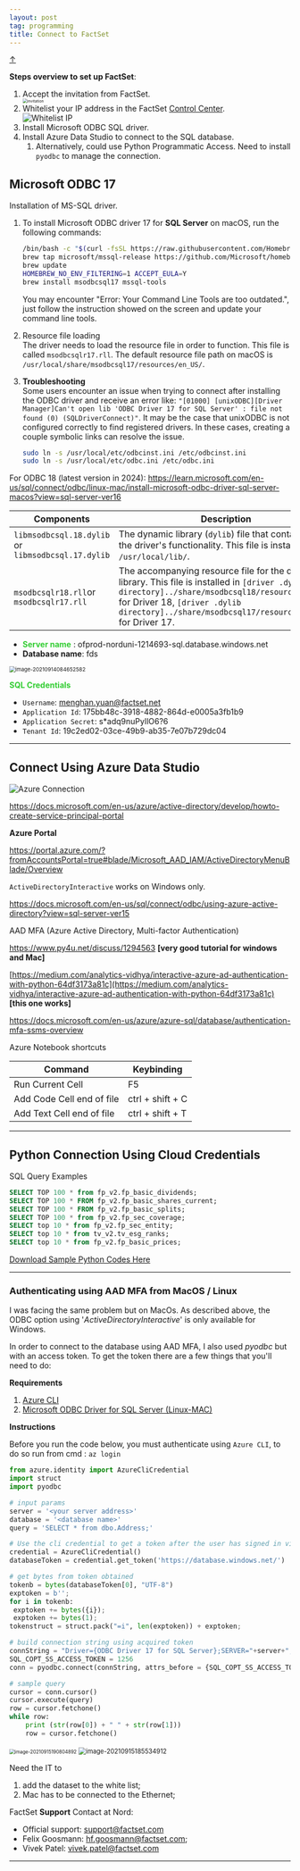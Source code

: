 ```yaml
---
layout: post
tag: programming
title: Connect to FactSet
---
```


<a class="top-link hide" href="#" id="js-top">↑</a>

**Steps overview to set up FactSet**:

<ol>
<li> Accept the invitation from FactSet. 
<img src="https://drive.google.com/thumbnail?id=1mIURDf2KsAGCs7OgWDLuciSACUAeCAVA&sz=w1000" alt="invitation" style="display: block; margin-right: auto; margin-left: auto; zoom:50%;" />
</li>

<li>  Whitelist your IP address in the FactSet <a href="https://controlcenter.factset.com/enterprise-data/cloud-credentials">Control Center</a>. 
<img src="https://drive.google.com/thumbnail?id=1sn8lGriU_wuDikhrJDrz_yWjjlNyvzau&sz=w1000" alt="Whitelist IP" style="display: block; margin-right: auto; margin-left: auto; zoom:100%;" />
</li>

<li>  Install Microsoft ODBC SQL driver. </li>
<li>  Install Azure Data Studio to connect to the SQL database.
   <ol type="pa"> 
   <li> Alternatively, could use Python Programmatic Access. Need to install <code>pyodbc</code> to manage the connection. </li>
   </ol>
</li>
</ol>

##  Microsoft ODBC 17

Installation of MS-SQL driver.

1. To install Microsoft ODBC driver 17 for **SQL Server** on macOS, run the following commands:
   ```bash
   /bin/bash -c "$(curl -fsSL https://raw.githubusercontent.com/Homebrew/install/master/install.sh)" 
   brew tap microsoft/mssql-release https://github.com/Microsoft/homebrew-mssql-release 
   brew update 
   HOMEBREW_NO_ENV_FILTERING=1 ACCEPT_EULA=Y 
   brew install msodbcsql17 mssql-tools
   ```
   You may encounter "Error: Your Command Line Tools are too outdated.", just follow the instruction showed on the screen and update your command line tools.

2. Resource file loading \
   The driver needs to load the resource file in order to function. 
   This file is called `msodbcsqlr17.rll`. The default resource file path on macOS is `/usr/local/share/msodbcsql17/resources/en_US/`.

3. **Troubleshooting** \
   Some users encounter an issue when trying to connect after installing the ODBC driver and receive an error like: `"[01000] [unixODBC][Driver Manager]Can't open lib 'ODBC Driver 17 for SQL Server' : file not found (0) (SQLDriverConnect)"`. It may be the case that unixODBC is not configured correctly to find registered drivers. In these cases, creating a couple symbolic links can resolve the issue.

   ```bash
   sudo ln -s /usr/local/etc/odbcinst.ini /etc/odbcinst.ini
   sudo ln -s /usr/local/etc/odbc.ini /etc/odbc.ini
   ```



For ODBC 18 (latest version in 2024): <https://learn.microsoft.com/en-us/sql/connect/odbc/linux-mac/install-microsoft-odbc-driver-sql-server-macos?view=sql-server-ver16>



| Components                                         | Description                                                  |
| -------------------------------------------------- | ------------------------------------------------------------ |
| `libmsodbcsql.18.dylib` or `libmsodbcsql.17.dylib` | The dynamic library (`dylib`) file that contains all of the driver's functionality. This file is installed in `/usr/local/lib/`. |
| `msodbcsqlr18.rll`or `msodbcsqlr17.rll`            | The accompanying resource file for the driver library. This file is installed in `[driver .dylib directory]../share/msodbcsql18/resources/en_US/` for Driver 18, `[driver .dylib directory]../share/msodbcsql17/resources/en_US/` for Driver 17. |





- <span style='color:#32CD32'>**Server name** </span>: ofprod-norduni-1214693-sql.database.windows.net
- **Database name**: fds

<img src="https://drive.google.com/thumbnail?id=1nO_hwdBpDAwzijkNPOskhSnrufEPA123&sz=w1000" alt="image-20210914084652582" style="zoom:67%;" />



<span style='color:#32CD32'>**SQL Credentials**</span>

- `Username`: menghan.yuan@factset.net
- `Application Id`: 175bb48c-3918-4882-864d-e0005a3fb1b9
- `Application Secret`: s*adq9nuPyIlO6?6
- `Tenant Id`: 19c2ed02-03ce-49b9-ab35-7e07b729dc04

___

## Connect Using **Azure Data Studio**

<img src="https://drive.google.com/thumbnail?id=1OTqG-rNRKL247_73Ja9_Ttf02g4ebIDC&sz=w1000" alt="Azure Connection" style="display: block; margin-right: auto; margin-left: auto; zoom:100%;" />


<https://docs.microsoft.com/en-us/azure/active-directory/develop/howto-create-service-principal-portal>

**Azure Portal**

<https://portal.azure.com/?fromAccountsPortal=true#blade/Microsoft_AAD_IAM/ActiveDirectoryMenuBlade/Overview>


`ActiveDirectoryInteractive` works on Windows only.

<https://docs.microsoft.com/en-us/sql/connect/odbc/using-azure-active-directory?view=sql-server-ver15>



AAD MFA (Azure Active Directory, Multi-factor Authentication)

https://www.py4u.net/discuss/1294563 **[very good tutorial for windows and Mac]**

[https://medium.com/analytics-vidhya/interactive-azure-ad-authentication-with-python-64df3173a81c](https://medium.com/analytics-vidhya/interactive-azure-ad-authentication-with-python-64df3173a81c) **[this one works]**

<https://docs.microsoft.com/en-us/azure/azure-sql/database/authentication-mfa-ssms-overview>


Azure Notebook shortcuts

| Command                   | Keybinding       |
| ------------------------- | ---------------- |
| Run Current Cell          | F5               |
| Add Code Cell end of file | ctrl + shift + C |
| Add Text Cell end of file | ctrl + shift + T |



___

## **Python** Connection Using Cloud Credentials

SQL Query Examples
```sql
SELECT TOP 100 * from fp_v2.fp_basic_dividends;
SELECT TOP 100 * FROM fp_v2.fp_basic_shares_current;
SELECT TOP 100 * FROM fp_v2.fp_basic_splits;
SELECT TOP 100 * from fp_v2.fp_sec_coverage;
SELECT top 10 * from fp_v2.fp_sec_entity;
SELECT top 10 * from tv_v2.tv_esg_ranks;
SELECT top 10 * from fp_v2.fp_basic_prices;
```

<a href="{{ site.baseurl}}/source/FaceSet_Sample_Codes.ipynb">Download Sample Python Codes Here</a>




___

### Authenticating using AAD MFA from MacOS / Linux

I was facing the same problem but on MacOs. As described above, the ODBC option using '*ActiveDirectoryInteractive*' is only available for Windows.

In order to connect to the database using AAD MFA, I also used *pyodbc* but with an access token. To get the token there are a few things that you'll need to do:

**Requirements**

1.  [Azure CLI](https://docs.microsoft.com/en-us/cli/azure/install-azure-cli)
2.  [Microsoft ODBC Driver for SQL Server (Linux-MAC)](https://docs.microsoft.com/en-us/sql/connect/odbc/linux-mac/installing-the-microsoft-odbc-driver-for-sql-server?view=sql-server-ver15)

**Instructions**

Before you run the code below, you must authenticate using `Azure CLI`, to do so run from cmd : `az login`

```python
from azure.identity import AzureCliCredential
import struct
import pyodbc 

# input params
server = '<your server address>'
database = '<database name>'
query = 'SELECT * from dbo.Address;'

# Use the cli credential to get a token after the user has signed in via the Azure CLI 'az login' command.
credential = AzureCliCredential()
databaseToken = credential.get_token('https://database.windows.net/')

# get bytes from token obtained
tokenb = bytes(databaseToken[0], "UTF-8")
exptoken = b'';
for i in tokenb:
 exptoken += bytes({i});
 exptoken += bytes(1);
tokenstruct = struct.pack("=i", len(exptoken)) + exptoken;

# build connection string using acquired token
connString = "Driver={ODBC Driver 17 for SQL Server};SERVER="+server+";DATABASE="+database+""
SQL_COPT_SS_ACCESS_TOKEN = 1256 
conn = pyodbc.connect(connString, attrs_before = {SQL_COPT_SS_ACCESS_TOKEN:tokenstruct});

# sample query
cursor = conn.cursor()
cursor.execute(query)
row = cursor.fetchone()
while row:
    print (str(row[0]) + " " + str(row[1]))
    row = cursor.fetchone()
```

<img src="https://drive.google.com/thumbnail?id=1oB1y2NL4sqg5uoteG491bbCfvPemqU_0&sz=w1000" alt="image-20210915190804892" style="zoom:60%;" />

<img src="https://drive.google.com/thumbnail?id=1zuecOiZpCzkyp355GLEyMBKUb3x3JwEw&sz=w1000" alt="image-20210915185534912" style="zoom:80%;" />

Need the IT to

1.   add the dataset to the white list;
2.   Mac has to be connected to the Ethernet;




FactSet **Support** Contact at Nord:
- Official support: [support@factset.com](mailto:support@factset.com)
- Felix Goosmann: [hf.goosmann@factset.com](mailto:hf.goosmann@factset.com); 
- Vivek Patel: [vivek.patel@factset.com](mailto:vivek.patel@factset.com)


___



